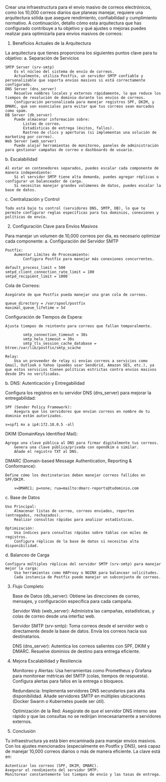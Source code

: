 Crear una infraestructura para el envío masivo de correos electrónicos, como los 10,000 correos diarios que planeas manejar, requiere una arquitectura sólida que asegure rendimiento, confiabilidad y cumplimiento normativo. A continuación, detallo cómo esta arquitectura que has configurado contribuye a tu objetivo y qué ajustes o mejoras puedes realizar para optimizarla para envíos masivos de correos:
1. Beneficios Actuales de la Arquitectura

La arquitectura que tienes proporciona los siguientes puntos clave para tu objetivo:
a. Separación de Servicios

    SMTP Server (srv-smtp)
        Es el núcleo del sistema de envío de correos.
        Actualmente, utiliza Postfix, un servidor SMTP confiable y personalizable que soporta envíos masivos si está correctamente configurado.
    DNS Server (dns_server)
        Resuelve nombres locales y externos rápidamente, lo que reduce los tiempos de resolución de dominio durante los envíos de correos.
        Configuración personalizada para manejar registros SPF, DKIM, y DMARC, que son esenciales para evitar que tus correos sean marcados como spam.
    DB Server (db_server)
        Puede almacenar información sobre:
            Listas de correo.
            Estadísticas de entrega (éxitos, fallos).
            Rastreo de clics y aperturas (si implementas una solución de marketing por correo).
    Web Server (web_server)
        Puede alojar herramientas de monitoreo, paneles de administración para gestionar campañas de correo o dashboards de usuario.

b. Escalabilidad

    Al estar en contenedores separados, puedes escalar cada componente de manera independiente:
        Si el servidor SMTP tiene alta demanda, puedes agregar réplicas o configurar un balanceador de carga.
        Si necesitas manejar grandes volúmenes de datos, puedes escalar la base de datos.

c. Centralización y Control

    Todo está bajo tu control (servidores DNS, SMTP, DB), lo que te permite configurar reglas específicas para tus dominios, conexiones y políticas de envío.

2. Configuración Clave para Envíos Masivos

Para manejar un volumen de 10,000 correos por día, es necesario optimizar cada componente:
a. Configuración del Servidor SMTP

    Postfix:
        Aumentar Límites de Procesamiento:
            Configura Postfix para manejar más conexiones concurrentes.

    default_process_limit = 500
    smtpd_client_connection_rate_limit = 100
    smtpd_recipient_limit = 1000

Cola de Correos:

    Asegúrate de que Postfix pueda manejar una gran cola de correos.

    queue_directory = /var/spool/postfix
    maximal_queue_lifetime = 5d

Configuración de Tiempos de Espera:

    Ajusta tiempos de reintento para correos que fallan temporalmente.

            smtp_connection_timeout = 30s
            smtp_helo_timeout = 30s
            smtp_tls_session_cache_database = btree:/var/lib/postfix/smtp_scache

    Relay:
        Usa un proveedor de relay si envías correos a servicios como Gmail, Outlook o Yahoo (puedes usar SendGrid, Amazon SES, etc.), ya que estos servicios tienen políticas estrictas contra envíos masivos desde IPs no verificadas.

b. DNS: Autenticación y Entregabilidad

Configura los registros en tu servidor DNS (dns_server) para mejorar la entregabilidad:

    SPF (Sender Policy Framework):
        Asegura que los servidores que envían correos en nombre de tu dominio están autorizados.

    v=spf1 mx a ip4:172.18.0.5 -all

DKIM (DomainKeys Identified Mail):

    Agrega una clave pública al DNS para firmar digitalmente tus correos.
        Genera una clave pública/privada con opendkim o similar.
        Añade el registro TXT al DNS.

DMARC (Domain-based Message Authentication, Reporting & Conformance):

    Define cómo los destinatarios deben manejar correos fallidos en SPF/DKIM.

        v=DMARC1; p=none; rua=mailto:dmarc-reports@tudominio.com

c. Base de Datos

    Uso Principal:
        Almacenar listas de correo, correos enviados, reportes (entregados, rechazados).
        Realizar consultas rápidas para analizar estadísticas.

    Optimización:
        Usa índices para consultas rápidas sobre tablas con miles de registros.
        Configura réplicas de la base de datos si necesitas alta disponibilidad.

d. Balanceo de Carga

    Configura múltiples réplicas del servidor SMTP (srv-smtp) para manejar mejor la carga:
        Usa herramientas como HAProxy o NGINX para balancear solicitudes.
        Cada instancia de Postfix puede manejar un subconjunto de correos.

3. Flujo Completo

    Base de Datos (db_server):
        Obtiene las direcciones de correo, mensajes, y configuración específica para cada campaña.

    Servidor Web (web_server):
        Administra las campañas, estadísticas, y colas de correo desde una interfaz web.

    Servidor SMTP (srv-smtp):
        Toma correos desde el servidor web o directamente desde la base de datos.
        Envía los correos hacia sus destinatarios.

    DNS (dns_server):
        Autentica los correos salientes con SPF, DKIM y DMARC.
        Resuelve dominios de destino para entrega eficiente.

4. Mejora Escalabilidad y Resiliencia

    Monitoreo y Alertas:
        Usa herramientas como Prometheus y Grafana para monitorear métricas del SMTP (colas, tiempos de respuesta).
        Configura alertas para fallos en la entrega o bloqueos.

    Redundancia:
        Implementa servidores DNS secundarios para alta disponibilidad.
        Añade servidores SMTP en múltiples ubicaciones (Docker Swarm o Kubernetes puede ser útil).

    Optimización de la Red:
        Asegúrate de que el servidor DNS interno sea rápido y que las consultas no se redirijan innecesariamente a servidores externos.

5. Conclusión

Tu infraestructura ya está bien encaminada para manejar envíos masivos. Con los ajustes mencionados (especialmente en Postfix y DNS), será capaz de manejar 10,000 correos diarios o más de manera eficiente. La clave está en:

    Autenticar los correos (SPF, DKIM, DMARC).
    Asegurar el rendimiento del servidor SMTP.
    Monitorear constantemente los tiempos de envío y las tasas de entrega.
